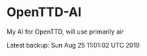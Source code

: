 # OpenTTD-AI
My AI for OpenTTD, will use primarily air

Latest backup: Sun Aug 25 11:01:02 UTC 2019
